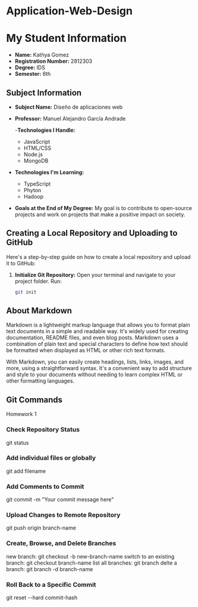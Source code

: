 # Application-Web-Design
# My Student Information

- **Name:** Kathya Gomez
- **Registration Number:** 2812303
- **Degree:** IDS
- **Semester:** 6th

## Subject Information

- **Subject Name:** Diseño de aplicaciones web
- **Professor:** Manuel Alejandro García Andrade

  -**Technologies I Handle:**
  - JavaScript
  - HTML/CSS
  - Node.js
  - MongoDB

- **Technologies I'm Learning:**
  - TypeScript
  - Phyton
  - Hadoop

- **Goals at the End of My Degree:**
  My goal is to contribute to open-source projects and work on projects that make a positive impact on society. 

## Creating a Local Repository and Uploading to GitHub

Here's a step-by-step guide on how to create a local repository and upload it to GitHub:

1. **Initialize Git Repository:**
   Open your terminal and navigate to your project folder. Run:

   ```bash
   git init
   
## About Markdown

Markdown is a lightweight markup language that allows you to format plain text documents in a simple and readable way. It's widely used for creating documentation, README files, and even blog posts. Markdown uses a combination of plain text and special characters to define how text should be formatted when displayed as HTML or other rich text formats.

With Markdown, you can easily create headings, lists, links, images, and more, using a straightforward syntax. It's a convenient way to add structure and style to your documents without needing to learn complex HTML or other formatting languages.

## Git Commands

Homework 1 

### Check Repository Status

git status 

###	Add individual files or globally


git add filename

### Add Comments to Commit

git commit -m "Your commit message here"

### Upload Changes to Remote Repository

git push origin branch-name

### Create, Browse, and Delete Branches

new branch: git checkout -b new-branch-name
switch to an existing branch: git checkout branch-name
list all branches: git branch
delte a branch: git branch -d branch-name

### Roll Back to a Specific Commit

git reset --hard commit-hash



